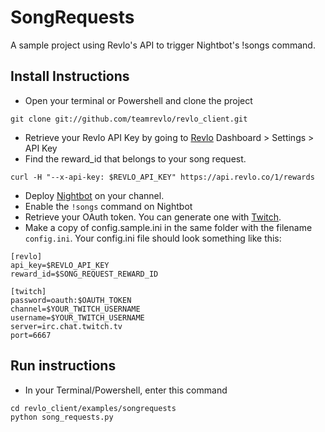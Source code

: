 # SongRequests

A sample project using Revlo's API to trigger Nightbot's !songs command.

## Install Instructions

* Open your terminal or Powershell and clone the project
```
git clone git://github.com/teamrevlo/revlo_client.git
```
* Retrieve your Revlo API Key by going to [Revlo](https://revlo.co) Dashboard > Settings > API Key
* Find the reward\_id that belongs to your song request.
```
curl -H "--x-api-key: $REVLO_API_KEY" https://api.revlo.co/1/rewards
```
* Deploy [Nightbot](https://beta.nightbot.tv) on your channel.
* Enable the `!songs` command on Nightbot
* Retrieve your OAuth token. You can generate one with [Twitch](https://twitchapps.com/).
* Make a copy of config.sample.ini in the same folder with the filename `config.ini`. Your config.ini file should look something like this:
```
[revlo]
api_key=$REVLO_API_KEY
reward_id=$SONG_REQUEST_REWARD_ID

[twitch]
password=oauth:$OAUTH_TOKEN
channel=$YOUR_TWITCH_USERNAME
username=$YOUR_TWITCH_USERNAME
server=irc.chat.twitch.tv
port=6667
```

## Run instructions

* In your Terminal/Powershell, enter this command
```
cd revlo_client/examples/songrequests
python song_requests.py
```
